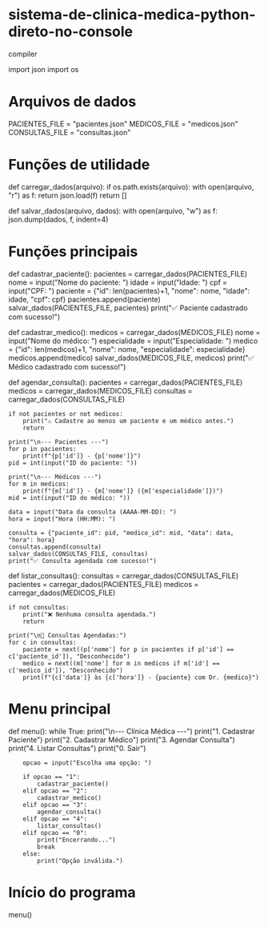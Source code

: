 # sistema-de-clinica-medica-python-direto-no-console
compiler

import json
import os

# Arquivos de dados
PACIENTES_FILE = "pacientes.json"
MEDICOS_FILE = "medicos.json"
CONSULTAS_FILE = "consultas.json"

# Funções de utilidade
def carregar_dados(arquivo):
    if os.path.exists(arquivo):
        with open(arquivo, "r") as f:
            return json.load(f)
    return []

def salvar_dados(arquivo, dados):
    with open(arquivo, "w") as f:
        json.dump(dados, f, indent=4)

# Funções principais
def cadastrar_paciente():
    pacientes = carregar_dados(PACIENTES_FILE)
    nome = input("Nome do paciente: ")
    idade = input("Idade: ")
    cpf = input("CPF: ")
    paciente = {"id": len(pacientes)+1, "nome": nome, "idade": idade, "cpf": cpf}
    pacientes.append(paciente)
    salvar_dados(PACIENTES_FILE, pacientes)
    print("✅ Paciente cadastrado com sucesso!")

def cadastrar_medico():
    medicos = carregar_dados(MEDICOS_FILE)
    nome = input("Nome do médico: ")
    especialidade = input("Especialidade: ")
    medico = {"id": len(medicos)+1, "nome": nome, "especialidade": especialidade}
    medicos.append(medico)
    salvar_dados(MEDICOS_FILE, medicos)
    print("✅ Médico cadastrado com sucesso!")

def agendar_consulta():
    pacientes = carregar_dados(PACIENTES_FILE)
    medicos = carregar_dados(MEDICOS_FILE)
    consultas = carregar_dados(CONSULTAS_FILE)

    if not pacientes or not medicos:
        print("⚠️ Cadastre ao menos um paciente e um médico antes.")
        return

    print("\n--- Pacientes ---")
    for p in pacientes:
        print(f"{p['id']} - {p['nome']}")
    pid = int(input("ID do paciente: "))

    print("\n--- Médicos ---")
    for m in medicos:
        print(f"{m['id']} - {m['nome']} ({m['especialidade']})")
    mid = int(input("ID do médico: "))

    data = input("Data da consulta (AAAA-MM-DD): ")
    hora = input("Hora (HH:MM): ")

    consulta = {"paciente_id": pid, "medico_id": mid, "data": data, "hora": hora}
    consultas.append(consulta)
    salvar_dados(CONSULTAS_FILE, consultas)
    print("✅ Consulta agendada com sucesso!")

def listar_consultas():
    consultas = carregar_dados(CONSULTAS_FILE)
    pacientes = carregar_dados(PACIENTES_FILE)
    medicos = carregar_dados(MEDICOS_FILE)

    if not consultas:
        print("❌ Nenhuma consulta agendada.")
        return

    print("\n📅 Consultas Agendadas:")
    for c in consultas:
        paciente = next((p['nome'] for p in pacientes if p['id'] == c['paciente_id']), "Desconhecido")
        medico = next((m['nome'] for m in medicos if m['id'] == c['medico_id']), "Desconhecido")
        print(f"{c['data']} às {c['hora']} - {paciente} com Dr. {medico}")

# Menu principal
def menu():
    while True:
        print("\n--- Clínica Médica ---")
        print("1. Cadastrar Paciente")
        print("2. Cadastrar Médico")
        print("3. Agendar Consulta")
        print("4. Listar Consultas")
        print("0. Sair")

        opcao = input("Escolha uma opção: ")

        if opcao == "1":
            cadastrar_paciente()
        elif opcao == "2":
            cadastrar_medico()
        elif opcao == "3":
            agendar_consulta()
        elif opcao == "4":
            listar_consultas()
        elif opcao == "0":
            print("Encerrando...")
            break
        else:
            print("Opção inválida.")

# Início do programa
menu()

